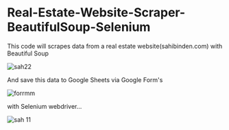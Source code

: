 # Real-Estate-Website-Scraper-BeautifulSoup-Selenium

This code will scrapes data from a real estate website(sahibinden.com) with Beautiful Soup


![sah22 ](https://user-images.githubusercontent.com/97381506/206838348-c39d756b-0e22-437b-82df-a234f6b142d2.png)


And save this data to Google Sheets via Google Form's

![forrmm](https://user-images.githubusercontent.com/97381506/206838357-a9b43b39-6d49-4de5-a782-5be88a828ee7.png)

 with Selenium webdriver...

![sah 11 ](https://user-images.githubusercontent.com/97381506/206838422-d4e9e6d2-a69d-4b9e-ae33-3f2cb159031b.png)



